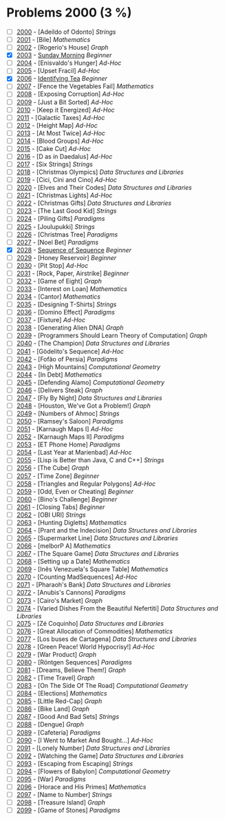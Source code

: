 # Problems 2000 (3 %)


- [ ] [2000](https://www.beecrowd.com.br/judge/en/problems/view/2000) - [Adeildo of Odonto] *Strings*
- [ ] [2001](https://www.beecrowd.com.br/judge/en/problems/view/2001) - [Bile] *Mathematics*
- [ ] [2002](https://www.beecrowd.com.br/judge/en/problems/view/2002) - [Rogerio's House] *Graph*
- [x] [2003](https://www.beecrowd.com.br/judge/en/problems/view/2003) - [Sunday Morning](https://github.com/Luc4sguilherme/beecrowd/blob/master/problems/[2000-2099]/2003/code.js) *Beginner*
- [ ] [2004](https://www.beecrowd.com.br/judge/en/problems/view/2004) - [Enisvaldo's Hunger] *Ad-Hoc*
- [ ] [2005](https://www.beecrowd.com.br/judge/en/problems/view/2005) - [Upset Fracil] *Ad-Hoc*
- [x] [2006](https://www.beecrowd.com.br/judge/en/problems/view/2006) - [Identifying Tea](https://github.com/Luc4sguilherme/beecrowd/blob/master/problems/[2000-2099]/2006/code.js) *Beginner*
- [ ] [2007](https://www.beecrowd.com.br/judge/en/problems/view/2007) - [Fence the Vegetables Fail] *Mathematics*
- [ ] [2008](https://www.beecrowd.com.br/judge/en/problems/view/2008) - [Exposing Corruption] *Ad-Hoc*
- [ ] [2009](https://www.beecrowd.com.br/judge/en/problems/view/2009) - [Just a Bit Sorted] *Ad-Hoc*
- [ ] [2010](https://www.beecrowd.com.br/judge/en/problems/view/2010) - [Keep it Energized] *Ad-Hoc*
- [ ] [2011](https://www.beecrowd.com.br/judge/en/problems/view/2011) - [Galactic Taxes] *Ad-Hoc*
- [ ] [2012](https://www.beecrowd.com.br/judge/en/problems/view/2012) - [Height Map] *Ad-Hoc*
- [ ] [2013](https://www.beecrowd.com.br/judge/en/problems/view/2013) - [At Most Twice] *Ad-Hoc*
- [ ] [2014](https://www.beecrowd.com.br/judge/en/problems/view/2014) - [Blood Groups] *Ad-Hoc*
- [ ] [2015](https://www.beecrowd.com.br/judge/en/problems/view/2015) - [Cake Cut] *Ad-Hoc*
- [ ] [2016](https://www.beecrowd.com.br/judge/en/problems/view/2016) - [D as in Daedalus] *Ad-Hoc*
- [ ] [2017](https://www.beecrowd.com.br/judge/en/problems/view/2017) - [Six Strings] *Strings*
- [ ] [2018](https://www.beecrowd.com.br/judge/en/problems/view/2018) - [Christmas Olympics] *Data Structures and Libraries*
- [ ] [2019](https://www.beecrowd.com.br/judge/en/problems/view/2019) - [Cici, Cini and Cino] *Ad-Hoc*
- [ ] [2020](https://www.beecrowd.com.br/judge/en/problems/view/2020) - [Elves and Their Codes] *Data Structures and Libraries*
- [ ] [2021](https://www.beecrowd.com.br/judge/en/problems/view/2021) - [Christmas Lights] *Ad-Hoc*
- [ ] [2022](https://www.beecrowd.com.br/judge/en/problems/view/2022) - [Christmas Gifts] *Data Structures and Libraries*
- [ ] [2023](https://www.beecrowd.com.br/judge/en/problems/view/2023) - [The Last Good Kid] *Strings*
- [ ] [2024](https://www.beecrowd.com.br/judge/en/problems/view/2024) - [Piling Gifts] *Paradigms*
- [ ] [2025](https://www.beecrowd.com.br/judge/en/problems/view/2025) - [Joulupukki] *Strings*
- [ ] [2026](https://www.beecrowd.com.br/judge/en/problems/view/2026) - [Christmas Tree] *Paradigms*
- [ ] [2027](https://www.beecrowd.com.br/judge/en/problems/view/2027) - [Noel Bet] *Paradigms*
- [x] [2028](https://www.beecrowd.com.br/judge/en/problems/view/2028) - [Sequence of Sequence](https://github.com/Luc4sguilherme/beecrowd/blob/master/problems/[2000-2099]/2028/code.js) *Beginner*
- [ ] [2029](https://www.beecrowd.com.br/judge/en/problems/view/2029) - [Honey Reservoir] *Beginner*
- [ ] [2030](https://www.beecrowd.com.br/judge/en/problems/view/2030) - [Pit Stop] *Ad-Hoc*
- [ ] [2031](https://www.beecrowd.com.br/judge/en/problems/view/2031) - [Rock, Paper, Airstrike] *Beginner*
- [ ] [2032](https://www.beecrowd.com.br/judge/en/problems/view/2032) - [Game of Eight] *Graph*
- [ ] [2033](https://www.beecrowd.com.br/judge/en/problems/view/2033) - [Interest on Loan] *Mathematics*
- [ ] [2034](https://www.beecrowd.com.br/judge/en/problems/view/2034) - [Cantor] *Mathematics*
- [ ] [2035](https://www.beecrowd.com.br/judge/en/problems/view/2035) - [Designing T-Shirts] *Strings*
- [ ] [2036](https://www.beecrowd.com.br/judge/en/problems/view/2036) - [Domino Effect] *Paradigms*
- [ ] [2037](https://www.beecrowd.com.br/judge/en/problems/view/2037) - [Fixture] *Ad-Hoc*
- [ ] [2038](https://www.beecrowd.com.br/judge/en/problems/view/2038) - [Generating Alien DNA] *Graph*
- [ ] [2039](https://www.beecrowd.com.br/judge/en/problems/view/2039) - [Programmers Should Learn Theory of Computation] *Graph*
- [ ] [2040](https://www.beecrowd.com.br/judge/en/problems/view/2040) - [The Champion] *Data Structures and Libraries*
- [ ] [2041](https://www.beecrowd.com.br/judge/en/problems/view/2041) - [Gödelito's Sequence] *Ad-Hoc*
- [ ] [2042](https://www.beecrowd.com.br/judge/en/problems/view/2042) - [Fofão of Persia] *Paradigms*
- [ ] [2043](https://www.beecrowd.com.br/judge/en/problems/view/2043) - [High Mountains] *Computational Geometry*
- [ ] [2044](https://www.beecrowd.com.br/judge/en/problems/view/2044) - [In Debt] *Mathematics*
- [ ] [2045](https://www.beecrowd.com.br/judge/en/problems/view/2045) - [Defending Alamo] *Computational Geometry*
- [ ] [2046](https://www.beecrowd.com.br/judge/en/problems/view/2046) - [Delivers Steak] *Graph*
- [ ] [2047](https://www.beecrowd.com.br/judge/en/problems/view/2047) - [Fly By Night] *Data Structures and Libraries*
- [ ] [2048](https://www.beecrowd.com.br/judge/en/problems/view/2048) - [Houston, We've Got a Problem!] *Graph*
- [ ] [2049](https://www.beecrowd.com.br/judge/en/problems/view/2049) - [Numbers of Ahmoc] *Strings*
- [ ] [2050](https://www.beecrowd.com.br/judge/en/problems/view/2050) - [Ramsey's Saloon] *Paradigms*
- [ ] [2051](https://www.beecrowd.com.br/judge/en/problems/view/2051) - [Karnaugh Maps I] *Ad-Hoc*
- [ ] [2052](https://www.beecrowd.com.br/judge/en/problems/view/2052) - [Karnaugh Maps II] *Paradigms*
- [ ] [2053](https://www.beecrowd.com.br/judge/en/problems/view/2053) - [ET Phone Home] *Paradigms*
- [ ] [2054](https://www.beecrowd.com.br/judge/en/problems/view/2054) - [Last Year at Marienbad] *Ad-Hoc*
- [ ] [2055](https://www.beecrowd.com.br/judge/en/problems/view/2055) - [Lisp is Better than Java, C and C++] *Strings*
- [ ] [2056](https://www.beecrowd.com.br/judge/en/problems/view/2056) - [The Cube] *Graph*
- [ ] [2057](https://www.beecrowd.com.br/judge/en/problems/view/2057) - [Time Zone] *Beginner*
- [ ] [2058](https://www.beecrowd.com.br/judge/en/problems/view/2058) - [Triangles and Regular Polygons] *Ad-Hoc*
- [ ] [2059](https://www.beecrowd.com.br/judge/en/problems/view/2059) - [Odd, Even or Cheating] *Beginner*
- [ ] [2060](https://www.beecrowd.com.br/judge/en/problems/view/2060) - [Bino's Challenge] *Beginner*
- [ ] [2061](https://www.beecrowd.com.br/judge/en/problems/view/2061) - [Closing Tabs] *Beginner*
- [ ] [2062](https://www.beecrowd.com.br/judge/en/problems/view/2062) - [OBI URI] *Strings*
- [ ] [2063](https://www.beecrowd.com.br/judge/en/problems/view/2063) - [Hunting Digletts] *Mathematics*
- [ ] [2064](https://www.beecrowd.com.br/judge/en/problems/view/2064) - [Prant and the Indecision] *Data Structures and Libraries*
- [ ] [2065](https://www.beecrowd.com.br/judge/en/problems/view/2065) - [Supermarket Line] *Data Structures and Libraries*
- [ ] [2066](https://www.beecrowd.com.br/judge/en/problems/view/2066) - [melborP A] *Mathematics*
- [ ] [2067](https://www.beecrowd.com.br/judge/en/problems/view/2067) - [The Square Game] *Data Structures and Libraries*
- [ ] [2068](https://www.beecrowd.com.br/judge/en/problems/view/2068) - [Setting up a Date] *Mathematics*
- [ ] [2069](https://www.beecrowd.com.br/judge/en/problems/view/2069) - [Inês Venezuela's Square Table] *Mathematics*
- [ ] [2070](https://www.beecrowd.com.br/judge/en/problems/view/2070) - [Counting MadSequences] *Ad-Hoc*
- [ ] [2071](https://www.beecrowd.com.br/judge/en/problems/view/2071) - [Pharaoh's Bank] *Data Structures and Libraries*
- [ ] [2072](https://www.beecrowd.com.br/judge/en/problems/view/2072) - [Anubis's Cannons] *Paradigms*
- [ ] [2073](https://www.beecrowd.com.br/judge/en/problems/view/2073) - [Cairo's Market] *Graph*
- [ ] [2074](https://www.beecrowd.com.br/judge/en/problems/view/2074) - [Varied Dishes From the Beautiful Nefertiti] *Data Structures and Libraries*
- [ ] [2075](https://www.beecrowd.com.br/judge/en/problems/view/2075) - [Zé Coquinho] *Data Structures and Libraries*
- [ ] [2076](https://www.beecrowd.com.br/judge/en/problems/view/2076) - [Great Allocation of Commodities] *Mathematics*
- [ ] [2077](https://www.beecrowd.com.br/judge/en/problems/view/2077) - [Los buses de Cartagena] *Data Structures and Libraries*
- [ ] [2078](https://www.beecrowd.com.br/judge/en/problems/view/2078) - [Green Peace! World Hypocrisy!] *Ad-Hoc*
- [ ] [2079](https://www.beecrowd.com.br/judge/en/problems/view/2079) - [War Product] *Graph*
- [ ] [2080](https://www.beecrowd.com.br/judge/en/problems/view/2080) - [Röntgen Sequences] *Paradigms*
- [ ] [2081](https://www.beecrowd.com.br/judge/en/problems/view/2081) - [Dreams, Believe Them!] *Graph*
- [ ] [2082](https://www.beecrowd.com.br/judge/en/problems/view/2082) - [Time Travel] *Graph*
- [ ] [2083](https://www.beecrowd.com.br/judge/en/problems/view/2083) - [On The Side Of The Road] *Computational Geometry*
- [ ] [2084](https://www.beecrowd.com.br/judge/en/problems/view/2084) - [Elections] *Mathematics*
- [ ] [2085](https://www.beecrowd.com.br/judge/en/problems/view/2085) - [Little Red-Cap] *Graph*
- [ ] [2086](https://www.beecrowd.com.br/judge/en/problems/view/2086) - [Bike Land] *Graph*
- [ ] [2087](https://www.beecrowd.com.br/judge/en/problems/view/2087) - [Good And Bad Sets] *Strings*
- [ ] [2088](https://www.beecrowd.com.br/judge/en/problems/view/2088) - [Dengue] *Graph*
- [ ] [2089](https://www.beecrowd.com.br/judge/en/problems/view/2089) - [Cafeteria] *Paradigms*
- [ ] [2090](https://www.beecrowd.com.br/judge/en/problems/view/2090) - [I Went to Market And Bought...] *Ad-Hoc*
- [ ] [2091](https://www.beecrowd.com.br/judge/en/problems/view/2091) - [Lonely Number] *Data Structures and Libraries*
- [ ] [2092](https://www.beecrowd.com.br/judge/en/problems/view/2092) - [Watching the Game] *Data Structures and Libraries*
- [ ] [2093](https://www.beecrowd.com.br/judge/en/problems/view/2093) - [Escaping from Escaping] *Strings*
- [ ] [2094](https://www.beecrowd.com.br/judge/en/problems/view/2094) - [Flowers of Babylon] *Computational Geometry*
- [ ] [2095](https://www.beecrowd.com.br/judge/en/problems/view/2095) - [War] *Paradigms*
- [ ] [2096](https://www.beecrowd.com.br/judge/en/problems/view/2096) - [Horace and His Primes] *Mathematics*
- [ ] [2097](https://www.beecrowd.com.br/judge/en/problems/view/2097) - [Name to Number] *Strings*
- [ ] [2098](https://www.beecrowd.com.br/judge/en/problems/view/2098) - [Treasure Island] *Graph*
- [ ] [2099](https://www.beecrowd.com.br/judge/en/problems/view/2099) - [Game of Stones] *Paradigms*
